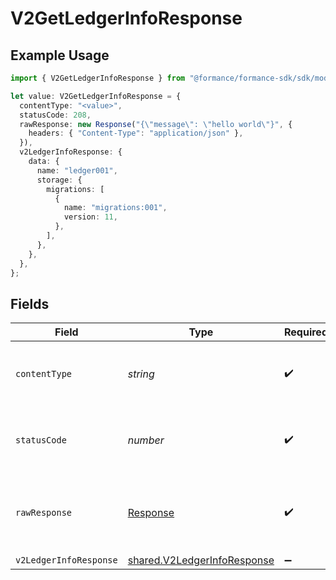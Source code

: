 # V2GetLedgerInfoResponse

## Example Usage

```typescript
import { V2GetLedgerInfoResponse } from "@formance/formance-sdk/sdk/models/operations";

let value: V2GetLedgerInfoResponse = {
  contentType: "<value>",
  statusCode: 208,
  rawResponse: new Response("{\"message\": \"hello world\"}", {
    headers: { "Content-Type": "application/json" },
  }),
  v2LedgerInfoResponse: {
    data: {
      name: "ledger001",
      storage: {
        migrations: [
          {
            name: "migrations:001",
            version: 11,
          },
        ],
      },
    },
  },
};
```

## Fields

| Field                                                                             | Type                                                                              | Required                                                                          | Description                                                                       |
| --------------------------------------------------------------------------------- | --------------------------------------------------------------------------------- | --------------------------------------------------------------------------------- | --------------------------------------------------------------------------------- |
| `contentType`                                                                     | *string*                                                                          | :heavy_check_mark:                                                                | HTTP response content type for this operation                                     |
| `statusCode`                                                                      | *number*                                                                          | :heavy_check_mark:                                                                | HTTP response status code for this operation                                      |
| `rawResponse`                                                                     | [Response](https://developer.mozilla.org/en-US/docs/Web/API/Response)             | :heavy_check_mark:                                                                | Raw HTTP response; suitable for custom response parsing                           |
| `v2LedgerInfoResponse`                                                            | [shared.V2LedgerInfoResponse](../../../sdk/models/shared/v2ledgerinforesponse.md) | :heavy_minus_sign:                                                                | OK                                                                                |
